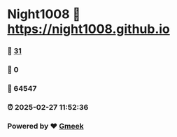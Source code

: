# Night1008 :link: https://night1008.github.io 
### :page_facing_up: [31](https://night1008.github.io/tag.html) 
### :speech_balloon: 0 
### :hibiscus: 64547 
### :alarm_clock: 2025-02-27 11:52:36 
### Powered by :heart: [Gmeek](https://github.com/Meekdai/Gmeek)
